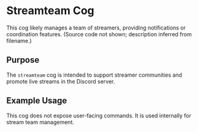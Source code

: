 # Streamteam Cog

This cog likely manages a team of streamers, providing notifications or coordination features. (Source code not shown; description inferred from filename.)

## Purpose

The `streamteam` cog is intended to support streamer communities and promote live streams in the Discord server.

## Example Usage

This cog does not expose user-facing commands. It is used internally for stream team management.
